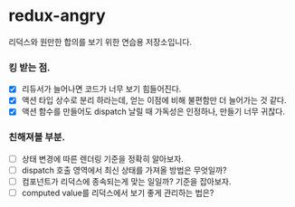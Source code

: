 # redux-angry

리덕스와 원만한 합의를 보기 위한 연습용 저장소입니다.

### 킹 받는 점.

- [x] 리듀서가 늘어나면 코드가 너무 보기 힘들어진다.
- [x] 액션 타입 상수로 분리 하라는데, 얻는 이점에 비해 불편함만 더 늘어가는 것 같다.
- [x] 액션 함수를 만들어도 dispatch 날릴 때 가독성은 인정하나, 만들기 너무 귀찮다.

### 친해져볼 부분.

- [ ] 상태 변경에 따른 렌더링 기준을 정확히 알아보자.
- [ ] dispatch 호출 영역에서 최신 상태를 가져올 방법은 무엇일까?
- [ ] 컴포넌트가 리덕스에 종속되는게 맞는 일일까? 기준을 잡아보자.
- [ ] computed value를 리덕스에서 보기 좋게 관리하는 법은?

